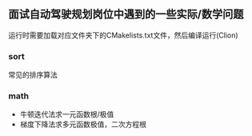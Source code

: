 ## 面试自动驾驶规划岗位中遇到的一些实际/数学问题

运行时需要加载对应文件夹下的CMakelists.txt文件，然后编译运行(Clion)

### sort

常见的排序算法

### math

- 牛顿迭代法求一元函数根/极值
- 梯度下降法求多元函数极值，二次方程根